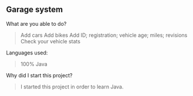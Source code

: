 ## Garage system

What are you able to do?

>Add cars
>Add bikes
>Add ID; registration; vehicle age; miles; revisions
>Check your vehicle stats

Languages used: 

>100%  Java

Why did I start this project?

>I started this project in order to learn Java.
